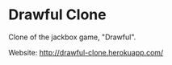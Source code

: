 # Drawful Clone

Clone of the jackbox game, "Drawful".

Website: http://drawful-clone.herokuapp.com/
